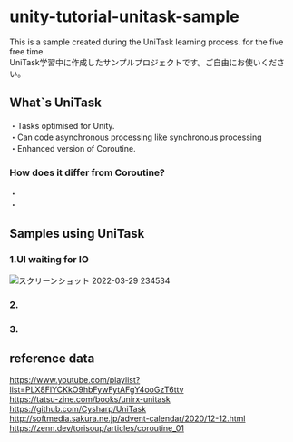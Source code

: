 # unity-tutorial-unitask-sample
This is a sample created during the UniTask learning process. for the five free time  
UniTask学習中に作成したサンプルプロジェクトです。ご自由にお使いください。  
## What`s UniTask
・Tasks optimised for Unity.  
・Can code asynchronous processing like synchronous processing  
・Enhanced version of Coroutine.
### How does it differ from Coroutine?
・  
・  

## Samples using UniTask
### 1.UI waiting for IO  
![スクリーンショット 2022-03-29 234534](https://user-images.githubusercontent.com/96648305/160638905-26179942-d07f-43f0-8322-e16eb6a49b4d.png)
### 2.

### 3.



## reference data
https://www.youtube.com/playlist?list=PLX8FlYCKkO9hbFywFytAFgY4ooGzT6ttv  
https://tatsu-zine.com/books/unirx-unitask  
https://github.com/Cysharp/UniTask  
http://softmedia.sakura.ne.jp/advent-calendar/2020/12-12.html  
https://zenn.dev/torisoup/articles/coroutine_01
